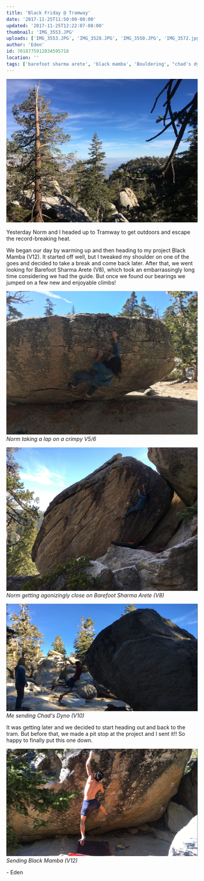 ```yaml
---
title: 'Black Friday @ Tramway'
date: '2017-11-25T11:50:00-08:00'
updated: '2017-11-25T12:22:07-08:00'
thumbnail: 'IMG_3553.JPG'
uploads: ['IMG_3553.JPG', 'IMG_3528.JPG', 'IMG_3550.JPG', 'IMG_3572.jpg', 'IMG_3571.JPG']
author: 'Eden'
id: 7018775912034595718
location: ''
tags: ['barefoot sharma arete', 'black mamba', 'Bouldering', "chad's dyno", 'Climbing', 'dragons', 'Five', 'fiveten', 'granite', 'Ten', 'Tramway', 'v10', 'v12']
---
```


![image alt](uploads/IMG_3553.JPG)

Yesterday Norm and I headed up to Tramway to get outdoors and escape the record-breaking heat.

We began our day by warming up and then heading to my project Black Mamba (V12). It started off well, but I tweaked my shoulder on one of the goes and decided to take a break and come back later. After that, we went looking for Barefoot Sharma Arete (V8), which took an embarrassingly long time considering we had the guide. But once we found our bearings we jumped on a few new and enjoyable climbs!

![image alt](uploads/IMG_3528.JPG)*Norm taking a lap on a crimpy V5/6*

![image alt](uploads/IMG_3550.JPG)*Norm getting agonizingly close on Barefoot Sharma Arete (V8)*

![image alt](uploads/IMG_3572.jpg)*Me sending Chad's Dyno (V10)*

It was getting later and we decided to start heading out and back to the tram. But before that, we made a pit stop at the project and I sent it!! So happy to finally put this one down.

![image alt](uploads/IMG_3571.JPG)*Sending Black Mamba (V12)*

\- Eden
